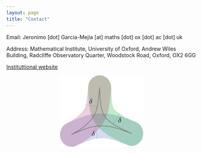 ```yaml
---
layout: page
title: "Contact"
---
```


Email: Jeronimo [dot] Garcia-Mejia [at] maths [dot] ox [dot] ac [dot] uk <!--jeronimo.maths (at) gmail (dot) com-->

Address: Mathematical Institute, University of Oxford, Andrew Wiles Building, Radcliffe Observatory Quarter, Woodstock Road, Oxford, OX2 6GG

[Instituttional website](https://www.maths.ox.ac.uk/people/jeronimo.garcia-mejia)
<!--Address: Department of Mathematics (20.30) Room 1.012, Englerstraße 2, 76131 Karlsruhe , Germany.-->

<!--[Institutional website]( https://www.math.kit.edu/iag2/~garcia/en)-->

<center><img src="/Thin.png" width="220" height="190"></center>
